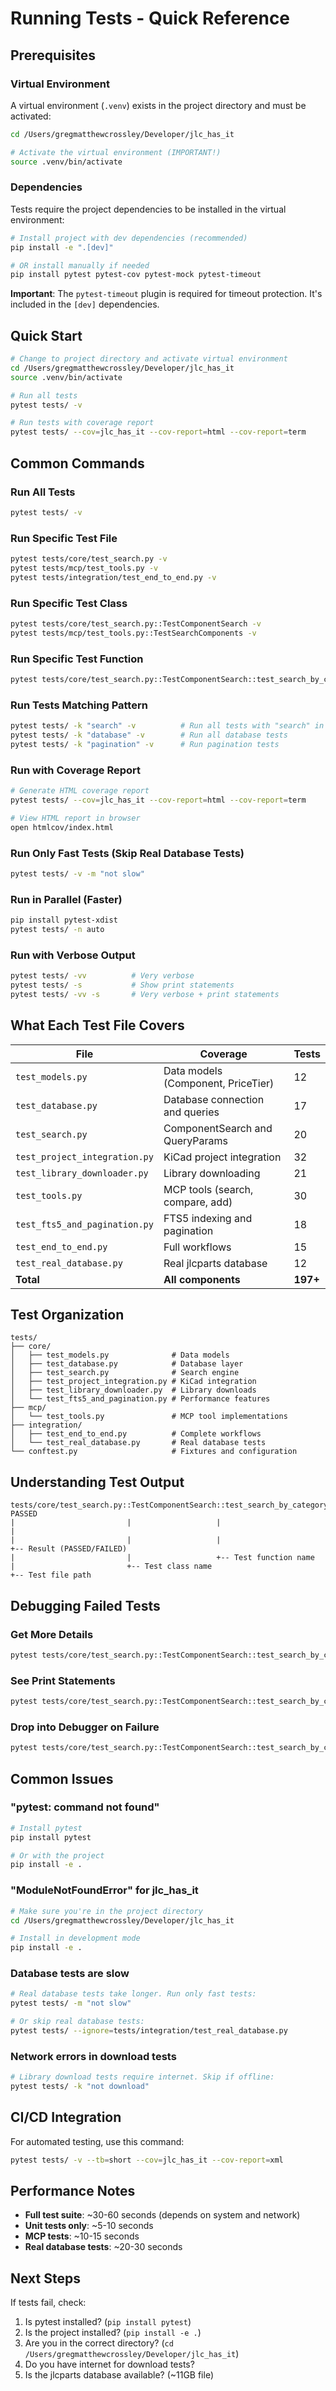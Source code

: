 # Running Tests - Quick Reference

## Prerequisites

### Virtual Environment
A virtual environment (`.venv`) exists in the project directory and must be activated:

```bash
cd /Users/gregmatthewcrossley/Developer/jlc_has_it

# Activate the virtual environment (IMPORTANT!)
source .venv/bin/activate
```

### Dependencies
Tests require the project dependencies to be installed in the virtual environment:

```bash
# Install project with dev dependencies (recommended)
pip install -e ".[dev]"

# OR install manually if needed
pip install pytest pytest-cov pytest-mock pytest-timeout
```

**Important**: The `pytest-timeout` plugin is required for timeout protection. It's included in the `[dev]` dependencies.

## Quick Start

```bash
# Change to project directory and activate virtual environment
cd /Users/gregmatthewcrossley/Developer/jlc_has_it
source .venv/bin/activate

# Run all tests
pytest tests/ -v

# Run tests with coverage report
pytest tests/ --cov=jlc_has_it --cov-report=html --cov-report=term
```

## Common Commands

### Run All Tests
```bash
pytest tests/ -v
```

### Run Specific Test File
```bash
pytest tests/core/test_search.py -v
pytest tests/mcp/test_tools.py -v
pytest tests/integration/test_end_to_end.py -v
```

### Run Specific Test Class
```bash
pytest tests/core/test_search.py::TestComponentSearch -v
pytest tests/mcp/test_tools.py::TestSearchComponents -v
```

### Run Specific Test Function
```bash
pytest tests/core/test_search.py::TestComponentSearch::test_search_by_category -v
```

### Run Tests Matching Pattern
```bash
pytest tests/ -k "search" -v          # Run all tests with "search" in name
pytest tests/ -k "database" -v        # Run all database tests
pytest tests/ -k "pagination" -v      # Run pagination tests
```

### Run with Coverage Report
```bash
# Generate HTML coverage report
pytest tests/ --cov=jlc_has_it --cov-report=html --cov-report=term

# View HTML report in browser
open htmlcov/index.html
```

### Run Only Fast Tests (Skip Real Database Tests)
```bash
pytest tests/ -v -m "not slow"
```

### Run in Parallel (Faster)
```bash
pip install pytest-xdist
pytest tests/ -n auto
```

### Run with Verbose Output
```bash
pytest tests/ -vv          # Very verbose
pytest tests/ -s           # Show print statements
pytest tests/ -vv -s       # Very verbose + print statements
```

## What Each Test File Covers

| File | Coverage | Tests |
|------|----------|-------|
| `test_models.py` | Data models (Component, PriceTier) | 12 |
| `test_database.py` | Database connection and queries | 17 |
| `test_search.py` | ComponentSearch and QueryParams | 20 |
| `test_project_integration.py` | KiCad project integration | 32 |
| `test_library_downloader.py` | Library downloading | 21 |
| `test_tools.py` | MCP tools (search, compare, add) | 30 |
| `test_fts5_and_pagination.py` | FTS5 indexing and pagination | 18 |
| `test_end_to_end.py` | Full workflows | 15 |
| `test_real_database.py` | Real jlcparts database | 12 |
| **Total** | **All components** | **197+** |

## Test Organization

```
tests/
├── core/
│   ├── test_models.py              # Data models
│   ├── test_database.py            # Database layer
│   ├── test_search.py              # Search engine
│   ├── test_project_integration.py # KiCad integration
│   ├── test_library_downloader.py  # Library downloads
│   └── test_fts5_and_pagination.py # Performance features
├── mcp/
│   └── test_tools.py               # MCP tool implementations
├── integration/
│   ├── test_end_to_end.py          # Complete workflows
│   └── test_real_database.py       # Real database tests
└── conftest.py                     # Fixtures and configuration
```

## Understanding Test Output

```
tests/core/test_search.py::TestComponentSearch::test_search_by_category PASSED
|                         |                   |                         |
|                         |                   |                         +-- Result (PASSED/FAILED)
|                         |                   +-- Test function name
|                         +-- Test class name
+-- Test file path
```

## Debugging Failed Tests

### Get More Details
```bash
pytest tests/core/test_search.py::TestComponentSearch::test_search_by_category -vv
```

### See Print Statements
```bash
pytest tests/core/test_search.py::TestComponentSearch::test_search_by_category -s
```

### Drop into Debugger on Failure
```bash
pytest tests/core/test_search.py::TestComponentSearch::test_search_by_category --pdb
```

## Common Issues

### "pytest: command not found"
```bash
# Install pytest
pip install pytest

# Or with the project
pip install -e .
```

### "ModuleNotFoundError" for jlc_has_it
```bash
# Make sure you're in the project directory
cd /Users/gregmatthewcrossley/Developer/jlc_has_it

# Install in development mode
pip install -e .
```

### Database tests are slow
```bash
# Real database tests take longer. Run only fast tests:
pytest tests/ -m "not slow"

# Or skip real database tests:
pytest tests/ --ignore=tests/integration/test_real_database.py
```

### Network errors in download tests
```bash
# Library download tests require internet. Skip if offline:
pytest tests/ -k "not download"
```

## CI/CD Integration

For automated testing, use this command:

```bash
pytest tests/ -v --tb=short --cov=jlc_has_it --cov-report=xml
```

## Performance Notes

- **Full test suite**: ~30-60 seconds (depends on system and network)
- **Unit tests only**: ~5-10 seconds
- **MCP tests**: ~10-15 seconds
- **Real database tests**: ~20-30 seconds

## Next Steps

If tests fail, check:
1. Is pytest installed? (`pip install pytest`)
2. Is the project installed? (`pip install -e .`)
3. Are you in the correct directory? (`cd /Users/gregmatthewcrossley/Developer/jlc_has_it`)
4. Do you have internet for download tests?
5. Is the jlcparts database available? (~11GB file)
